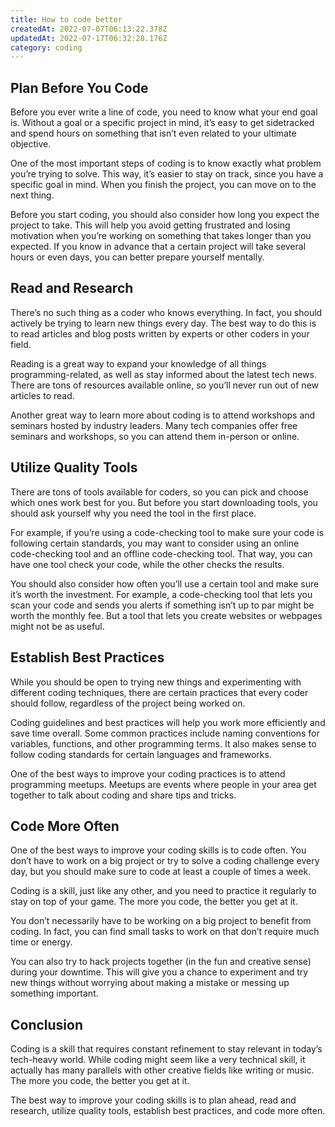 ```yaml
---
title: How to code better
createdAt: 2022-07-07T06:13:22.378Z
updatedAt: 2022-07-17T06:32:28.176Z
category: coding
---
```


## Plan Before You Code

Before you ever write a line of code, you need to know what your end goal is. Without a goal or a specific project in mind, it’s easy to get sidetracked and spend hours on something that isn’t even related to your ultimate objective.

One of the most important steps of coding is to know exactly what problem you’re trying to solve. This way, it’s easier to stay on track, since you have a specific goal in mind. When you finish the project, you can move on to the next thing.

Before you start coding, you should also consider how long you expect the project to take. This will help you avoid getting frustrated and losing motivation when you’re working on something that takes longer than you expected. If you know in advance that a certain project will take several hours or even days, you can better prepare yourself mentally.

## Read and Research

There’s no such thing as a coder who knows everything. In fact, you should actively be trying to learn new things every day. The best way to do this is to read articles and blog posts written by experts or other coders in your field.

Reading is a great way to expand your knowledge of all things programming-related, as well as stay informed about the latest tech news. There are tons of resources available online, so you’ll never run out of new articles to read.

Another great way to learn more about coding is to attend workshops and seminars hosted by industry leaders. Many tech companies offer free seminars and workshops, so you can attend them in-person or online.

## Utilize Quality Tools

There are tons of tools available for coders, so you can pick and choose which ones work best for you. But before you start downloading tools, you should ask yourself why you need the tool in the first place.

For example, if you’re using a code-checking tool to make sure your code is following certain standards, you may want to consider using an online code-checking tool and an offline code-checking tool. That way, you can have one tool check your code, while the other checks the results.

You should also consider how often you’ll use a certain tool and make sure it’s worth the investment. For example, a code-checking tool that lets you scan your code and sends you alerts if something isn’t up to par might be worth the monthly fee. But a tool that lets you create websites or webpages might not be as useful.

## Establish Best Practices

While you should be open to trying new things and experimenting with different coding techniques, there are certain practices that every coder should follow, regardless of the project being worked on.

Coding guidelines and best practices will help you work more efficiently and save time overall. Some common practices include naming conventions for variables, functions, and other programming terms. It also makes sense to follow coding standards for certain languages and frameworks.

One of the best ways to improve your coding practices is to attend programming meetups. Meetups are events where people in your area get together to talk about coding and share tips and tricks.

## Code More Often

One of the best ways to improve your coding skills is to code often. You don’t have to work on a big project or try to solve a coding challenge every day, but you should make sure to code at least a couple of times a week.

Coding is a skill, just like any other, and you need to practice it regularly to stay on top of your game. The more you code, the better you get at it.

You don’t necessarily have to be working on a big project to benefit from coding. In fact, you can find small tasks to work on that don’t require much time or energy.

You can also try to hack projects together (in the fun and creative sense) during your downtime. This will give you a chance to experiment and try new things without worrying about making a mistake or messing up something important.

## Conclusion

Coding is a skill that requires constant refinement to stay relevant in today’s tech-heavy world. While coding might seem like a very technical skill, it actually has many parallels with other creative fields like writing or music. The more you code, the better you get at it.

The best way to improve your coding skills is to plan ahead, read and research, utilize quality tools, establish best practices, and code more often.
